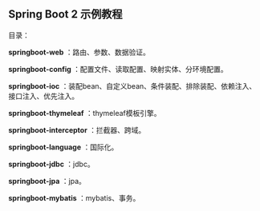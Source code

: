 ## Spring Boot 2 示例教程

目录：

**springboot-web** ：路由、参数、数据验证。

**springboot-config** ：配置文件、读取配置、映射实体、分环境配置。

**springboot-ioc** ：装配bean、自定义bean、条件装配、排除装配、依赖注入、接口注入、优先注入。

**springboot-thymeleaf** ：thymeleaf模板引擎。

**springboot-interceptor** ：拦截器、跨域。

**springboot-language** ：国际化。

**springboot-jdbc** ：jdbc。

**springboot-jpa** ：jpa。

**springboot-mybatis** ：mybatis、事务。

 
